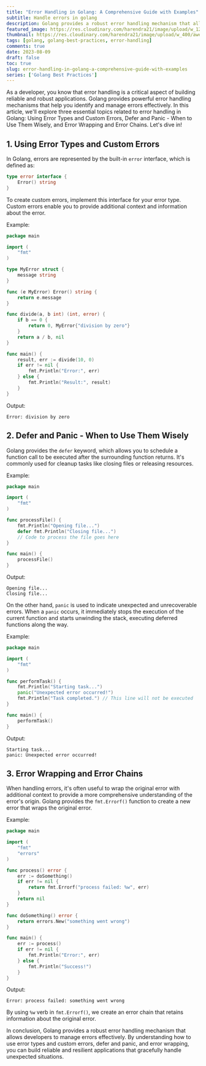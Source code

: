 ```yaml
---
title: "Error Handling in Golang: A Comprehensive Guide with Examples"
subtitle: Handle errors in golang
description: Golang provides a robust error handling mechanism that allows developers to manage errors effectively. By understanding how to use error types and custom errors, defer and panic, and error wrapping, you can build reliable and resilient applications that gracefully handle unexpected situations.
featured_image: https://res.cloudinary.com/harendra21/image/upload/w_1200/awesome-blog/awesome-golang/Error_Handling_aqphgs.png
thumbnail: https://res.cloudinary.com/harendra21/image/upload/w_400/awesome-blog/awesome-golang/Error_Handling_aqphgs.png
tags: [golang, golang-best-practices, error-handling]
comments: true
date: 2023-08-09
draft: false
toc: true
slug: error-handling-in-golang-a-comprehensive-guide-with-examples
series: ['Golang Best Practices']
---
```


As a developer, you know that error handling is a critical aspect of building reliable and robust applications. Golang provides powerful error handling mechanisms that help you identify and manage errors effectively. In this article, we'll explore three essential topics related to error handling in Golang: Using Error Types and Custom Errors, Defer and Panic - When to Use Them Wisely, and Error Wrapping and Error Chains. Let's dive in!

## 1. Using Error Types and Custom Errors

In Golang, errors are represented by the built-in `error` interface, which is defined as:

```go
type error interface {
    Error() string
}
```

To create custom errors, implement this interface for your error type. Custom errors enable you to provide additional context and information about the error.

Example:

```go
package main

import (
    "fmt"
)

type MyError struct {
    message string
}

func (e MyError) Error() string {
    return e.message
}

func divide(a, b int) (int, error) {
    if b == 0 {
        return 0, MyError{"division by zero"}
    }
    return a / b, nil
}

func main() {
    result, err := divide(10, 0)
    if err != nil {
        fmt.Println("Error:", err)
    } else {
        fmt.Println("Result:", result)
    }
}
```

Output:
```
Error: division by zero
```

## 2. Defer and Panic - When to Use Them Wisely

Golang provides the `defer` keyword, which allows you to schedule a function call to be executed after the surrounding function returns. It's commonly used for cleanup tasks like closing files or releasing resources.

Example:

```go
package main

import (
    "fmt"
)

func processFile() {
    fmt.Println("Opening file...")
    defer fmt.Println("Closing file...")
    // Code to process the file goes here
}

func main() {
    processFile()
}
```

Output:
```
Opening file...
Closing file...
```

On the other hand, `panic` is used to indicate unexpected and unrecoverable errors. When a `panic` occurs, it immediately stops the execution of the current function and starts unwinding the stack, executing deferred functions along the way.

Example:

```go
package main

import (
    "fmt"
)

func performTask() {
    fmt.Println("Starting task...")
    panic("Unexpected error occurred!")
    fmt.Println("Task completed.") // This line will not be executed
}

func main() {
    performTask()
}
```

Output:
```
Starting task...
panic: Unexpected error occurred!
```

## 3. Error Wrapping and Error Chains

When handling errors, it's often useful to wrap the original error with additional context to provide a more comprehensive understanding of the error's origin. Golang provides the `fmt.Errorf()` function to create a new error that wraps the original error.

Example:

```go
package main

import (
    "fmt"
    "errors"
)

func process() error {
    err := doSomething()
    if err != nil {
        return fmt.Errorf("process failed: %w", err)
    }
    return nil
}

func doSomething() error {
    return errors.New("something went wrong")
}

func main() {
    err := process()
    if err != nil {
        fmt.Println("Error:", err)
    } else {
        fmt.Println("Success!")
    }
}
```

Output:
```
Error: process failed: something went wrong
```

By using `%w` verb in `fmt.Errorf()`, we create an error chain that retains information about the original error.

In conclusion, Golang provides a robust error handling mechanism that allows developers to manage errors effectively. By understanding how to use error types and custom errors, defer and panic, and error wrapping, you can build reliable and resilient applications that gracefully handle unexpected situations.
